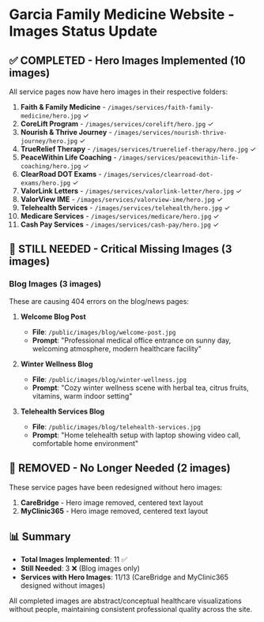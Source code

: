 # Garcia Family Medicine Website - Images Status Update

## ✅ COMPLETED - Hero Images Implemented (10 images)

All service pages now have hero images in their respective folders:

1. **Faith & Family Medicine** - `/images/services/faith-family-medicine/hero.jpg` ✓
2. **CoreLift Program** - `/images/services/corelift/hero.jpg` ✓
3. **Nourish & Thrive Journey** - `/images/services/nourish-thrive-journey/hero.jpg` ✓
4. **TrueRelief Therapy** - `/images/services/truerelief-therapy/hero.jpg` ✓
5. **PeaceWithin Life Coaching** - `/images/services/peacewithin-life-coaching/hero.jpg` ✓
6. **ClearRoad DOT Exams** - `/images/services/clearroad-dot-exams/hero.jpg` ✓
7. **ValorLink Letters** - `/images/services/valorlink-letter/hero.jpg` ✓
8. **ValorView IME** - `/images/services/valorview-ime/hero.jpg` ✓
9. **Telehealth Services** - `/images/services/telehealth/hero.jpg` ✓
10. **Medicare Services** - `/images/services/medicare/hero.jpg` ✓
11. **Cash Pay Services** - `/images/services/cash-pay/hero.jpg` ✓

## 🔴 STILL NEEDED - Critical Missing Images (3 images)

### Blog Images (3 images)
These are causing 404 errors on the blog/news pages:

1. **Welcome Blog Post**
   - **File**: `/public/images/blog/welcome-post.jpg`
   - **Prompt**: "Professional medical office entrance on sunny day, welcoming atmosphere, modern healthcare facility"

2. **Winter Wellness Blog**
   - **File**: `/public/images/blog/winter-wellness.jpg`
   - **Prompt**: "Cozy winter wellness scene with herbal tea, citrus fruits, vitamins, warm indoor setting"

3. **Telehealth Services Blog**
   - **File**: `/public/images/blog/telehealth-services.jpg`
   - **Prompt**: "Home telehealth setup with laptop showing video call, comfortable home environment"

## 🚫 REMOVED - No Longer Needed (2 images)

These service pages have been redesigned without hero images:

1. **CareBridge** - Hero image removed, centered text layout
2. **MyClinic365** - Hero image removed, centered text layout

## 📊 Summary

- **Total Images Implemented**: 11 ✅
- **Still Needed**: 3 ❌ (Blog images only)
- **Services with Hero Images**: 11/13 (CareBridge and MyClinic365 designed without images)

All completed images are abstract/conceptual healthcare visualizations without people, maintaining consistent professional quality across the site.